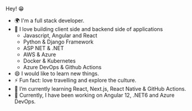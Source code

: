 Hey! 😁 
+ 🌍 I'm a full stack developer.  
+ 🌟 I love building client side and backend side of applications
    - Javascript, Angular and React
    - Python & Django Framework
    - ASP NET & .NET
    - AWS & Azure
    - Docker & Kubernetes
    - Azure DevOps & Github Actions
+ 😄 I would like to learn new things.
+ ⚡ Fun fact: love travelling and explore the culture.
+ 🌱 I’m currently learning React, Next.js, React Native & GitHub Actions.
+ 🔭 Currently, I have been working on Angular 12, .NET6 and Azure DevOps.
